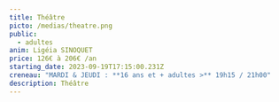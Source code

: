 ```yaml
---
title: Théâtre
picto: /medias/theatre.png
public:
  - adultes
anim: Ligéia SINOQUET
price: 126€ à 206€ /an
starting_date: 2023-09-19T17:15:00.231Z
creneau: "MARDI & JEUDI : **16 ans et + adultes >** 19h15 / 21h00"
description: Théâtre
---
```

